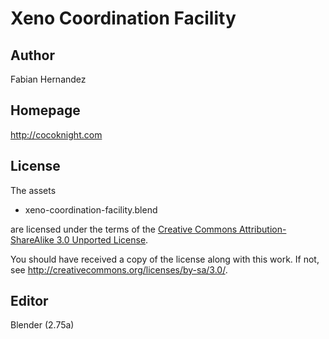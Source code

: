 Xeno Coordination Facility
========

Author
------

Fabian Hernandez

Homepage
--------

http://cocoknight.com

License
-------

The assets

* xeno-coordination-facility.blend

are licensed under the terms of the
[Creative Commons Attribution-ShareAlike 3.0 Unported License](../../../COPYING).

You should have received a copy of the license along with this
work.  If not, see <http://creativecommons.org/licenses/by-sa/3.0/>.

Editor
------

Blender (2.75a)
